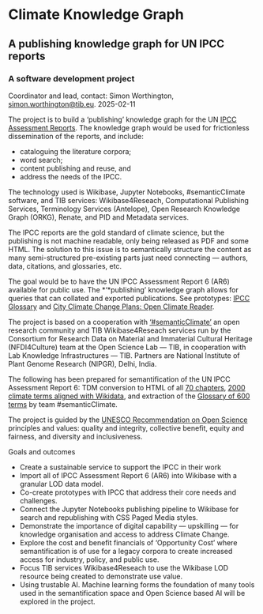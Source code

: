 # Climate Knowledge Graph

## A publishing knowledge graph for UN IPCC reports

### A software development project

Coordinator and lead, contact: Simon Worthington, [simon.worthington@tib.eu](mailto:simon.worthington@tib.eu). 2025-02-11

The project is to build a ‘publishing’ knowledge graph for the UN [IPCC Assessment Reports](https://www.ipcc.ch/report/sixth-assessment-report-cycle/). The knowledge graph would be used for frictionless dissemination of the reports, and include:

* cataloguing the literature corpora;   
* word search;   
* content publishing and reuse, and   
* address the needs of the IPCC. 

The technology used is Wikibase, Jupyter Notebooks, \#semanticClimate software, and TIB services: Wikibase4Reseach, Computational Publishing Services, Terminology Services (Antelope), Open Research Knowledge Graph (ORKG), Renate, and PID and Metadata services.

The IPCC reports are the gold standard of climate science, but the publishing is not machine readable, only being released as PDF and some HTML. The solution to this issue is to semantically structure the content as many semi-structured pre-existing parts just need connecting — authors, data, citations, and glossaries, etc.

The goal would be to have the UN IPCC Assessment Report 6 (AR6) available for public use. The *‘*publishing’ knowledge graph allows for queries that can collated and exported publications. See prototypes: [IPCC Glossary](https://tibhannover.github.io/semantic-glossar/ipcc-terms.html) and [City Climate Change Plans: Open Climate Reader](https://semanticclimate.github.io/city-open-climate-reader/).

The project is based on a cooperation with [‘\#semanticClimate’](https://docs.google.com/document/d/1ihhso6gfldWFdR1o8pP0W7Orbk7j2zcMCwyfv-qN1wY/edit) an open research community and TIB Wikibase4Reseach services run by the Consortium for Research Data on Material and Immaterial Cultural Heritage (NFDI4Culture) team at the Open Science Lab — TIB, in cooperation with Lab Knowledge Infrastructures — TIB. Partners are National Institute of Plant Genome Research (NIPGR), Delhi, India.

The following has been prepared for semantification of the UN IPCC Assessment Report 6: TDM conversion to HTML of all [70 chapters](https://github.com/semanticClimate/ipcc/tree/main/cleaned_content), [2000 climate terms aligned with Wikidata](https://github.com/petermr/semanticClimate/blob/main/ipcc/ar6/test/total_glossary/glossaries/total/acronyms_wiki.csv), and extraction of the [Glossary of 600 terms](https://vivliostyle.vercel.app/#src=https://raw.githubusercontent.com/semanticClimate/glossary-demo/main/ipccglossary.jsonld) by team \#semanticClimate.

The project is guided by the [UNESCO Recommendation on Open Science](https://unesdoc.unesco.org/ark:/48223/pf0000379949.locale=en) principles and values: quality and integrity, collective benefit, equity and fairness, and diversity and inclusiveness.

Goals and outcomes

* Create a sustainable service to support the IPCC in their work  
* Import all of IPCC Assessment Report 6 (AR6) into Wikibase with a granular LOD data model.  
* Co-create prototypes with IPCC that address their core needs and challenges.  
* Connect the Jupyter Notebooks publishing pipeline to Wikibase for search and republishing with CSS Paged Media styles.  
* Demonstrate the importance of digital capability — upskilling — for knowledge organisation and access to address Climate Change.  
* Explore the cost and benefit financials of ‘Opportunity Cost’ where semantification is of use for a legacy corpora to create increased access for industry, policy, and public use.  
* Focus TIB services Wikibase4Reseach to use the Wikibase LOD resource being created to demonstrate use value.    
* Using trustable AI. Machine learning forms the foundation of many tools used in the semantification space and Open Science based AI will be explored in the project. 


